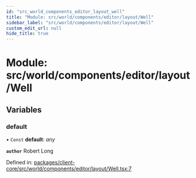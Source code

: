 ```yaml
---
id: "src_world_components_editor_layout_well"
title: "Module: src/world/components/editor/layout/Well"
sidebar_label: "src/world/components/editor/layout/Well"
custom_edit_url: null
hide_title: true
---
```


# Module: src/world/components/editor/layout/Well

## Variables

### default

• `Const` **default**: *any*

**`author`** Robert Long

Defined in: [packages/client-core/src/world/components/editor/layout/Well.tsx:7](https://github.com/xr3ngine/xr3ngine/blob/a16a45d7e/packages/client-core/src/world/components/editor/layout/Well.tsx#L7)
